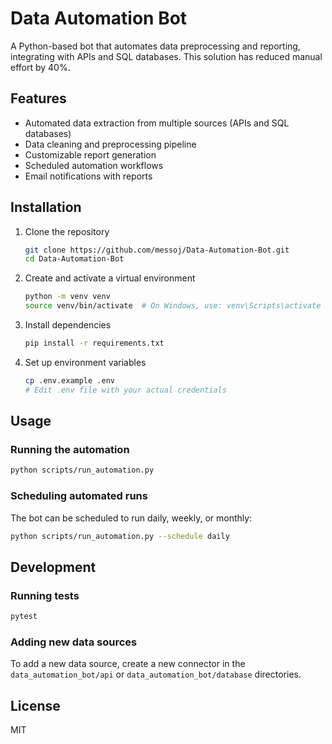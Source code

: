 # Data Automation Bot

A Python-based bot that automates data preprocessing and reporting, integrating with APIs and SQL databases. This solution has reduced manual effort by 40%.

## Features

- Automated data extraction from multiple sources (APIs and SQL databases)
- Data cleaning and preprocessing pipeline
- Customizable report generation
- Scheduled automation workflows
- Email notifications with reports

## Installation

1. Clone the repository
   ```bash
   git clone https://github.com/messoj/Data-Automation-Bot.git
   cd Data-Automation-Bot
   ```

2. Create and activate a virtual environment
   ```bash
   python -m venv venv
   source venv/bin/activate  # On Windows, use: venv\Scripts\activate
   ```

3. Install dependencies
   ```bash
   pip install -r requirements.txt
   ```

4. Set up environment variables
   ```bash
   cp .env.example .env
   # Edit .env file with your actual credentials
   ```

## Usage

### Running the automation

```bash
python scripts/run_automation.py
```

### Scheduling automated runs

The bot can be scheduled to run daily, weekly, or monthly:

```bash
python scripts/run_automation.py --schedule daily
```

## Development

### Running tests

```bash
pytest
```

### Adding new data sources

To add a new data source, create a new connector in the `data_automation_bot/api` or `data_automation_bot/database` directories.

## License

MIT
